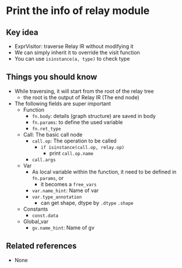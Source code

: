# Print the info of relay module

## Key idea 
- ExprVisitor: traverse Relay IR without modifying it
- We can simply inherit it to override the visit function
- You can use `isinstance(a, type)` to check type

## Things you should know
- While traversing, it will start from the root of the relay tree
  - the root is the output of Relay IR (The end node)
- The following fields are super important
    - Function
        - `fn.body`: details (graph structure) are saved in body
        - `fn.params`: to define the used variable
        - `fn.ret_type`
    - Call: The basic call node
        - `call.op`: The operation to be called 
            - `if isinstance(call.op, relay.op)`
                - print `call.op.name`
        - `call.args`
    - Var
        - As local variable within the function, it need to be defined in `fn.params`, or
            - it becomes a `free_vars`
        - `var.name_hint`: Name of var
        - `var.type_annotation`
            - can get shape, dtype by `.dtype` `.shape`
    - Constants
        - `const.data`
    - Global_var
        - `gv.name_hint`: Name of gv


## Related references
- None